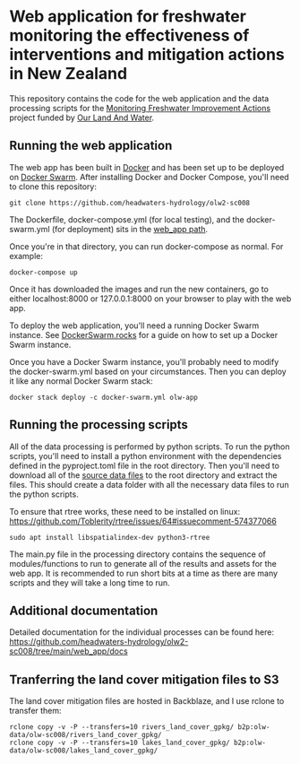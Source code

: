 # Web application for freshwater monitoring the effectiveness of interventions and mitigation actions in New Zealand

This repository contains the code for the web application and the data processing scripts for the [Monitoring Freshwater Improvement Actions](https://ourlandandwater.nz/project/monitoring-freshwater-improvement-actions/) project funded by [Our Land And Water](https://ourlandandwater.nz/).

## Running the web application
The web app has been built in [Docker](https://docs.docker.com/) and has been set up to be deployed on [Docker Swarm](https://docs.docker.com/engine/swarm/). 
After installing Docker and Docker Compose, you'll need to clone this repository:

```
git clone https://github.com/headwaters-hydrology/olw2-sc008
```

The Dockerfile, docker-compose.yml (for local testing), and the docker-swarm.yml (for deployment) sits in the [web_app path]().

Once you're in that directory, you can run docker-compose as normal. For example:

```
docker-compose up
```

Once it has downloaded the images and run the new containers, go to either localhost:8000 or 127.0.0.1:8000 on your browser to play with the web app.

To deploy the web application, you'll need a running Docker Swarm instance. See [DockerSwarm.rocks](https://dockerswarm.rocks) for a guide on how to set up a Docker Swarm instance.

Once you have a Docker Swarm instance, you'll probably need to modify the docker-swarm.yml based on your circumstances. Then you can deploy it like any normal Docker Swarm stack:

```
docker stack deploy -c docker-swarm.yml olw-app
```

## Running the processing scripts
All of the data processing is performed by python scripts. 
To run the python scripts, you'll need to install a python environment with the dependencies defined in the pyproject.toml file in the root directory. Then you'll need to download all of the [source data files](https://drive.google.com/file/d/13XauiXg3hppAEl2eeXYcM3Gcz14pLQ0U/view?usp=sharing) to the root directory and extract the files. This should create a data folder with all the necessary data files to run the python scripts.

To ensure that rtree works, these need to be installed on linux:
https://github.com/Toblerity/rtree/issues/64#issuecomment-574377066
```
sudo apt install libspatialindex-dev python3-rtree
```

The main.py file in the processing directory contains the sequence of modules/functions to run to generate all of the results and assets for the web app. It is recommended to run short bits at a time as there are many scripts and they will take a long time to run.

## Additional documentation
Detailed documentation for the individual processes can be found here:
https://github.com/headwaters-hydrology/olw2-sc008/tree/main/web_app/docs

## Tranferring the land cover mitigation files to S3
The land cover mitigation files are hosted in Backblaze, and I use rclone to transfer them:

```
rclone copy -v -P --transfers=10 rivers_land_cover_gpkg/ b2p:olw-data/olw-sc008/rivers_land_cover_gpkg/
rclone copy -v -P --transfers=10 lakes_land_cover_gpkg/ b2p:olw-data/olw-sc008/lakes_land_cover_gpkg/
```

